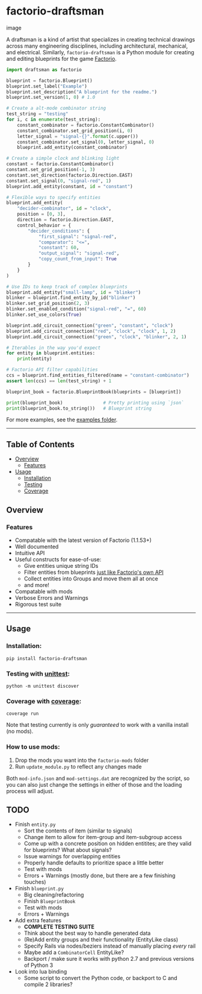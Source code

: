 # factorio-draftsman

image

A draftsman is a kind of artist that specializes in creating technical drawings across many engineering disciplines, including architectural, mechanical, and electrical.
Similarly, `factorio-draftsman` is a Python module for creating and editing blueprints for the game [Factorio](https://factorio.com/).

```python
import draftsman as factorio

blueprint = factorio.Blueprint()
blueprint.set_label("Example")
blueprint.set_description("A blueprint for the readme.")
blueprint.set_version(1, 0) # 1.0

# Create a alt-mode combinator string
test_string = "testing"
for i, c in enumerate(test_string):
    constant_combinator = factorio.ConstantCombinator()
    constant_combinator.set_grid_position(i, 0)
    letter_signal = "signal-{}".format(c.upper())
    constant_combinator.set_signal(0, letter_signal, 0)
    blueprint.add_entity(constant_combinator)

# Create a simple clock and blinking light
constant = factorio.ConstantCombinator()
constant.set_grid_position(-1, 3)
constant.set_direction(factorio.Direction.EAST)
constant.set_signal(0, "signal-red", 1)
blueprint.add_entity(constant, id = "constant")

# Flexible ways to specify entities
blueprint.add_entity(
    "decider-combinator", id = "clock",
    position = [0, 3],
    direction = factorio.Direction.EAST,
    control_behavior = {
        "decider_conditions": {
            "first_signal": "signal-red",
            "comparator": "<=",
            "constant": 60,
            "output_signal": "signal-red",
            "copy_count_from_input": True
        }
    }
)

# Use IDs to keep track of complex blueprints
blueprint.add_entity("small-lamp", id = "blinker")
blinker = blueprint.find_entity_by_id("blinker")
blinker.set_grid_position(2, 3)
blinker.set_enabled_condition("signal-red", "=", 60)
blinker.set_use_colors(True)

blueprint.add_circuit_connection("green", "constant", "clock")
blueprint.add_circuit_connection("red", "clock", "clock", 1, 2)
blueprint.add_circuit_connection("green", "clock", "blinker", 2, 1)

# Iterables in the way you'd expect
for entity in blueprint.entities:
    print(entity)

# Factorio API filter capabilities
ccs = blueprint.find_entities_filtered(name = "constant-combinator")
assert len(ccs) == len(test_string) + 1

blueprint_book = factorio.BlueprintBook(blueprints = [blueprint])

print(blueprint_book)               # Pretty printing using `json`
print(blueprint_book.to_string())   # Blueprint string
```
For more examples, see the [examples folder](https://github.com/redruin1/factorio-draftsman/tree/main/examples).

--------------------------------------------------------------------------------
## Table of Contents

 * [Overview](#overview)
    * [Features](#features)
 * [Usage](#usage)
    * [Installation](#installation)
    * [Testing](#testing-with-unittesthttpsdocspythonorg3libraryunittesthtml)
    * [Coverage](#coverage-with-coveragehttpscoveragereadthedocsioen632)

## Overview
### Features
* Compatable with the latest version of Factorio (1.1.53+)
* Well documented
* Intuitive API
* Useful constructs for ease-of-use:
    * Give entities unique string IDs
    * Filter entities from blueprints [just like Factorio's own API](https://lua-api.factorio.com/latest/LuaSurface.html#LuaSurface.find_entities_filtered)
    * Collect entities into Groups and move them all at once
    * and more!
* Compatable with mods
* Verbose Errors and Warnings
* Rigorous test suite

--------------------------------------------------------------------------------
## Usage

### Installation:
```
pip install factorio-draftsman
```

### Testing with [unittest](https://docs.python.org/3/library/unittest.html):
```
python -m unittest discover
```

### Coverage with [coverage](https://coverage.readthedocs.io/en/6.3.2/):
```
coverage run
```

Note that testing currently is only *guaranteed* to work with a vanilla install
(no mods).

### How to use mods:

1. Drop the mods you want into the `factorio-mods` folder
2. Run `update_module.py` to reflect any changes made

Both `mod-info.json` and `mod-settings.dat` are recognized by the script, so you
can also just change the settings in either of those and the loading process 
will adjust.

## TODO
* Finish `entity.py`
    * Sort the contents of item (similar to signals)
    * Change item to allow for item-group and item-subgroup access
    * Come up with a concrete position on hidden entitites; are they valid for blueprints? What about signals?
    * Issue warnings for overlapping entities
    * Properly handle defaults to prioritize space a little better
    * Test with mods
    * Errors + Warnings (mostly done, but there are a few finishing touches)
* Finish `blueprint.py`
    * Big cleaning/refactoring
    * Finish `BlueprintBook`
    * Test with mods
    * Errors + Warnings
* Add extra features
    * **COMPLETE TESTING SUITE**
    * Think about the best way to handle generated data 
    * (Re)Add entity groups and their functionality (EntityLike class)
    * Specify Rails via nodes/beziers instead of manually placing *every* rail
    * Maybe add a `CombinatorCell` EntityLike?
    * Backport / make sure it works with python 2.7 and previous versions of Python 3
* Look into lua binding
    * Some script to convert the Python code, or backport to C and compile 2 libraries?